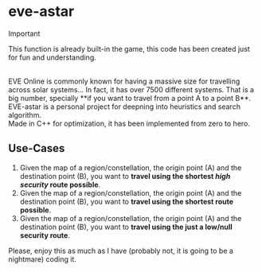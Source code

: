 # eve-astar

> [!IMPORTANT]
> This function is already built-in the game, this code has been created just for fun and understanding.
<br>
EVE Online is commonly known for having a massive size for travelling across solar systems... In fact, it has over 7500 different systems. That is a big number, specially **if you want to travel from a point A to a point B**.
<br>
EVE-astar is a personal project for deepning into heuristics and search algorithm.
<br>
Made in C++ for optimization, it has been implemented from zero to hero.


## Use-Cases
1. Given the map of a region/constellation, the origin point (A) and the destination point (B), you want to **travel using the shortest _high security_ route possible**.
2. Given the map of a region/constellation, the origin point (A) and the destination point (B), you want to **travel using the shortest route possible**.
3. Given the map of a region/constellation, the origin point (A) and the destination point (B), you want to **travel using the just a low/null security route**.

Please, enjoy this as much as I have (probably not, it is going to be a nightmare) coding it.




